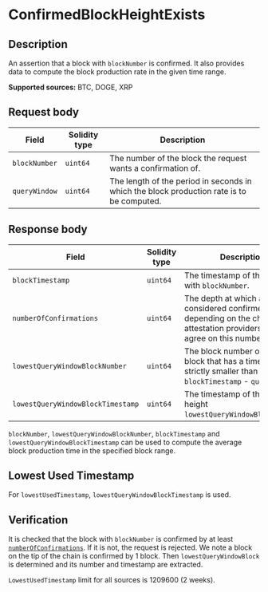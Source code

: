 # ConfirmedBlockHeightExists

## Description

An assertion that a block with `blockNumber` is confirmed.
It also provides data to compute the block production rate in the given time range.

**Supported sources:** BTC, DOGE, XRP

## Request body

| Field         | Solidity type | Description                                                                               |
| ------------- | ------------- | ----------------------------------------------------------------------------------------- |
| `blockNumber` | `uint64`      | The number of the block the request wants a confirmation of.                              |
| `queryWindow` | `uint64`      | The length of the period in seconds in which the block production rate is to be computed. |

## Response body

| Field                             | Solidity type | Description                                                                                                                     |
| --------------------------------- | ------------- | ------------------------------------------------------------------------------------------------------------------------------- |
| `blockTimestamp`                  | `uint64`      | The timestamp of the block with `blockNumber`.                                                                                  |
| `numberOfConfirmations`           | `uint64`      | The depth at which a block is considered confirmed depending on the chain. All attestation providers must agree on this number. |
| `lowestQueryWindowBlockNumber`    | `uint64`      | The block number of the latest block that has a timestamp strictly smaller than `blockTimestamp` - `queryWindow`.               |
| `lowestQueryWindowBlockTimestamp` | `uint64`      | The timestamp of the block at height `lowestQueryWindowBlockNumber`.                                                            |

`blockNumber`, `lowestQueryWindowBlockNumber`, `blockTimestamp` and `lowestQueryWindowBlockTimestamp` can be used to compute the average block production time in the specified block range.

## Lowest Used Timestamp

For `lowestUsedTimestamp`, `lowestQueryWindowBlockTimestamp` is used.

## Verification

It is checked that the block with `blockNumber` is confirmed by at least [`numberOfConfirmations`](./Reference.md#confirmation-number).
If it is not, the request is rejected.
We note a block on the tip of the chain is confirmed by 1 block.
Then `lowestQueryWindowBlock` is determined and its number and timestamp are extracted.

`LowestUsedTimestamp` limit for all sources is $1209600$ (2 weeks).

